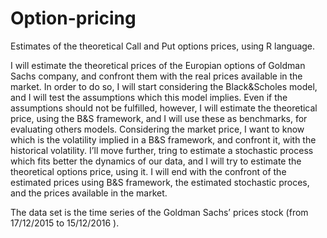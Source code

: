 # Option-pricing
Estimates of the theoretical Call and Put options prices, using R language.

 I will estimate the theoretical prices of the Europian options of Goldman Sachs company, and confront them with the real prices available in the market. In order to do so, I will
start considering the Black&Scholes model, and I will test the assumptions which this model implies.
Even if the assumptions should not be fulfilled, however, I will estimate the theoretical price, using the B&S framework, and I will use these as benchmarks, for evaluating others models. Considering
the market price, I want to know which is the volatility implied in a B&S framework, and confront it, with the historical volatility.
I’ll move further, tring to estimate a stochastic process which fits better the dynamics of our data, and I will try to estimate the theoretical options price, using it.
I will end with the confront of the estimated prices using B&S framework, the estimated stochastic proces, and the prices available in the market.

The data set is the time series of the Goldman Sachs’ prices stock (from 17/12/2015 to 15/12/2016 ).
